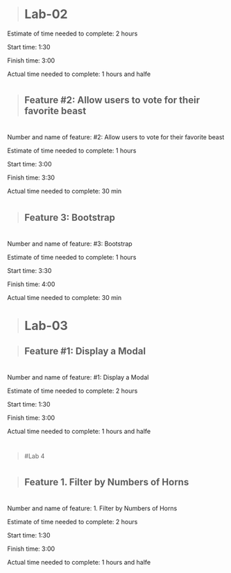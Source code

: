 ># Lab-02

Estimate of time needed to complete: 2 hours

Start time: 1:30

Finish time: 3:00

Actual time needed to complete: 1 hours and halfe


#
>## Feature #2: Allow users to vote for their favorite beast
#
Number and name of feature: #2: Allow users to vote for their favorite beast

Estimate of time needed to complete: 1 hours

Start time: 3:00

Finish time: 3:30

Actual time needed to complete: 30 min

#
>## Feature 3: Bootstrap
#
Number and name of feature: #3: Bootstrap

Estimate of time needed to complete: 1 hours

Start time: 3:30

Finish time: 4:00

Actual time needed to complete: 30 min
#
># Lab-03

>## Feature #1: Display a Modal
#
Number and name of feature: #1: Display a Modal

Estimate of time needed to complete: 2 hours

Start time: 1:30

Finish time: 3:00

Actual time needed to complete: 1 hours and halfe
#
>#Lab 4
#
>## Feature  1. Filter by Numbers of Horns
#
Number and name of feature:  1. Filter by Numbers of Horns

Estimate of time needed to complete: 2 hours

Start time: 1:30

Finish time: 3:00

Actual time needed to complete: 1 hours and halfe

#
